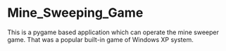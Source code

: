 # Mine_Sweeping_Game
This is a pygame based application which can operate the mine sweeper game.
That was a popular built-in game of Windows XP system.
